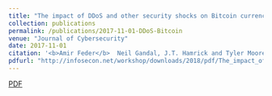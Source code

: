 ```yaml
---
title: "The impact of DDoS and other security shocks on Bitcoin currency exchanges: evidence from Mt. Gox"
collection: publications
permalink: /publications/2017-11-01-DDoS-Bitcoin
venue: "Journal of Cybersecurity"
date: 2017-11-01
citation: '<b>Amir Feder</b>  Neil Gandal, J.T. Hamrick and Tyler Moore. "The impact of DDoS and other security shocks on Bitcoin currency exchanges: evidence from Mt. Gox." <i>Journal of Cybersecurity</i> (Volume 3, pages: 137-144). 2017.'
pdfurl: "http://infosecon.net/workshop/downloads/2018/pdf/The_impact_of_DDoS_and_other_security_shocks_on_Bitcoin_currency_exchanges:_evidence_from_Mt.pdf"
---  
```

<a href='http://infosecon.net/workshop/downloads/2018/pdf/The_impact_of_DDoS_and_other_security_shocks_on_Bitcoin_currency_exchanges:_evidence_from_Mt.pdf'>PDF</a>
&nbsp;&nbsp;&nbsp;&nbsp;
